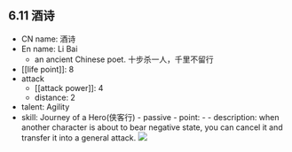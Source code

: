 ## 6.11 酒诗

- CN name: 酒诗
- En name: Li Bai
  - an ancient Chinese poet. 十步杀一人，千里不留行
- [[life point]]: 8
- attack
  - [[attack power]]: 4
  - distance: 2
- talent: Agility
- skill: Journey of a Hero(侠客行) - passive - point: - - description: when another character is about to bear negative state, you can cancel it and transfer it into a general attack.
  ![](https://imgsa.baidu.com/forum/w%3D580/sign=c43c63fa9eef76c6d0d2fb23ad14fdf6/1dfd38dda3cc7cd9acf185023701213fba0e91db.jpg)
